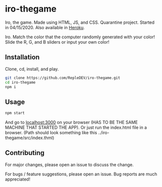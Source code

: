 # iro-thegame
Iro, the game. Made using HTML, JS, and CSS. Quarantine project. Started in 04/15/2020. 
Also available in [Heroku](https://iro-thegame.herokuapp.com).

Iro. Match the color that the computer randomly generated with your color!
Slide the R, G, and B sliders or input your own color! 

## Installation
Clone, cd, install, and play.

```bash
git clone https://github.com/RepleDEV/iro-thegame.git
cd iro-thegame
npm i
``` 
## Usage

```bash
npm start
```
And go to [localhost:3000](https://localhost:3000) on your browser (HAS TO BE THE SAME MACHINE THAT STARTED THE APP).
Or just run the index.html file in a browser. (Path should look something like this ../iro-thegame/src/index.thml)

## Contributing
For major changes, please open an issue to discuss the change.

For bugs / feature suggestions, please open an issue. Bug reports are much appreciated!
